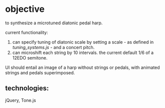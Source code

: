 # objective
to synthesize a microtuned diatonic pedal harp.

current functionality:
  1. can specify tuning of diatonic scale by setting a scale - as defined in *tuning_systems.js* - and a concert pitch.
  2. can microshift each string by 10 intervals. the current default 1/6 of a 12EDO semitone.
  
UI should entail an image of a harp without strings or pedals, with animated strings and pedals superimposed.

## technologies:
jQuery, Tone.js
